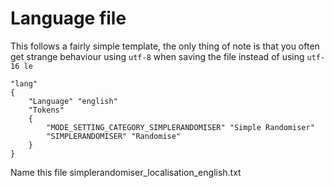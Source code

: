 Language file
=======
This follows a fairly simple template, the only thing of note is that you often get strange behaviour using `utf-8` when saving the file instead of using `utf-16 le`

```
"lang"
{
	"Language" "english"
	"Tokens"
	{
		"MODE_SETTING_CATEGORY_SIMPLERANDOMISER" "Simple Randomiser"
		"SIMPLERANDOMISER" "Randomise"
	}
}
```

Name this file simplerandomiser_localisation_english.txt
